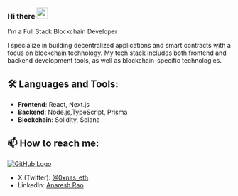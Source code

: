 ### Hi there <img src="https://media.giphy.com/media/hvRJCLFzcasrR4ia7z/giphy.gif" width="25px" height="25px">

I'm a Full Stack Blockchain Developer

I specialize in building decentralized applications and smart contracts with a focus on blockchain technology. My tech stack includes both frontend and backend development tools, as well as blockchain-specific technologies.

## 🛠️ Languages and Tools:

- **Frontend**: React, Next.js
- **Backend**: Node.js,TypeScript, Prisma
- **Blockchain**: Solidity, Solana

## 📫 How to reach me:

[![GitHub Logo](https://img.shields.io/badge/GitHub-iamnas-181717?style=for-the-badge&logo=github)](https://github.com/iamnas)

- X (Twitter): [@0xnas_eth](https://x.com/0xnas_eth)
- LinkedIn: [Anaresh Rao](https://www.linkedin.com/in/anareshrao/)
